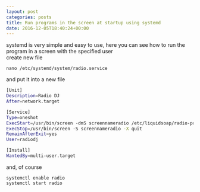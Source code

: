 ```yaml
---
layout: post
categories: posts
title: Run programs in the screen at startup using systemd
date: 2016-12-05T18:40:24+00:00
---
```

systemd is very simple and easy to use, here you can see how to run the program in a screen with the specified user  
create new file

```
nano /etc/systemd/system/radio.service
```

and put it into a new file

```bash
[Unit]
Description=Radio DJ
After=network.target

[Service]
Type=oneshot
ExecStart=/usr/bin/screen -dmS screennameradio /etc/liquidsoap/radio-pro.liq
ExecStop=/usr/bin/screen -S screennameradio -X quit
RemainAfterExit=yes
User=radiodj

[Install]
WantedBy=multi-user.target
```

and, of course

```
systemctl enable radio
systemctl start radio
```